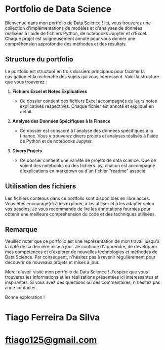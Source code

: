 # Portfolio de Data Science

Bienvenue dans mon portfolio de Data Science ! Ici, vous trouverez une collection d'implémentations de modèles et d'analyses de données réalisées à l'aide de fichiers Python, de notebooks Jupyter et d'Excel. Chaque projet est soigneusement annoté pour vous donner une compréhension approfondie des méthodes et des résultats.

## Structure du portfolio

Le portfolio est structuré en trois dossiers principaux pour faciliter la navigation et la recherche des sujets qui vous intéressent. Voici la structure que vous trouverez :

1. **Fichiers Excel et Notes Explicatives**
   - Ce dossier contient des fichiers Excel accompagnés de leurs notes explicatives respectives. Chaque fichier est annoté et expliqué en détail.

2. **Analyse des Données Spécifiques à la Finance**
   - Ce dossier est consacré à l'analyse des données spécifiques à la finance. Vous y trouverez divers projets et analyses réalisés à l'aide de Python et de notebooks Jupyter.

3. **Divers Projets**
   - Ce dossier contient une variété de projets de data science. Que ce soient des notebooks ou des fichiers .py, chacun est accompagné d'explications en markdown ou d'un fichier "readme" associé.

## Utilisation des fichiers

Les fichiers contenus dans ce portfolio sont disponibles en libre accès. Vous êtes encouragé(e) à les explorer, à les utiliser et à les adapter selon vos besoins. Je vous recommande de lire les annotations fournies pour obtenir une meilleure compréhension du code et des techniques utilisées.

## Remarque

Veuillez noter que ce portfolio est une représentation de mon travail jusqu'à la date de sa dernière mise à jour. Je continue d'apprendre, de développer mes compétences et d'explorer de nouvelles technologies et méthodes de Data Science. Par conséquent, n'hésitez pas à revenir régulièrement pour découvrir de nouveaux projets et mises à jour.

Merci d'avoir visité mon portfolio de Data Science ! J'espère que vous trouverez les informations et les réalisations présentées ici intéressantes et inspirantes. Si vous avez des questions ou des commentaires, n'hésitez pas à me contacter.

Bonne exploration !

# Tiago Ferreira Da Silva

# ftiago125@gmail.com
